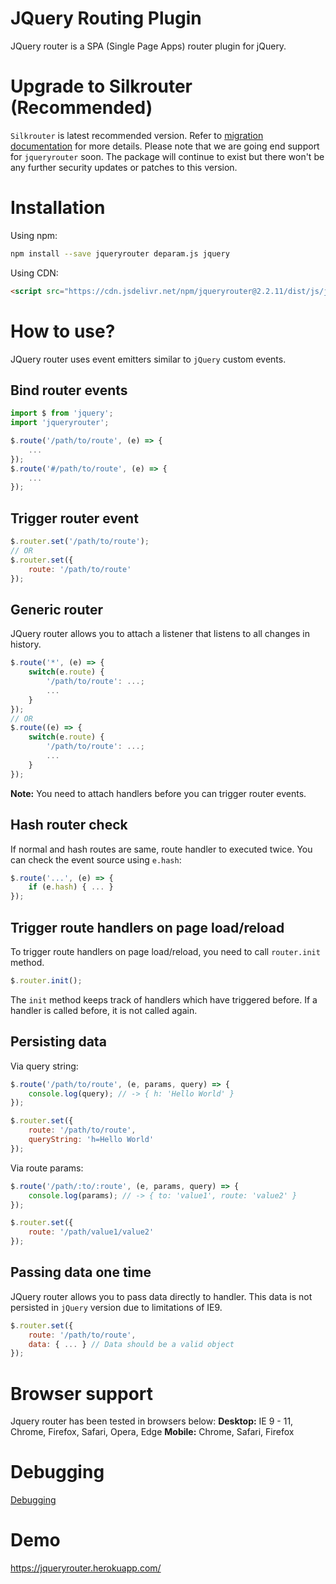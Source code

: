 # JQuery Routing Plugin
JQuery router is a SPA (Single Page Apps) router plugin for jQuery.

# Upgrade to Silkrouter (Recommended)
``Silkrouter`` is latest recommended version. Refer to <a href="https://github.com/scssyworks/silkrouter/blob/feature/ver2/MIGRATION.md">migration documentation</a> for more details. Please note that we are going end support for ``jqueryrouter`` soon. The package will continue to exist but there won't be any further security updates or patches to this version.

# Installation

Using npm:

```sh
npm install --save jqueryrouter deparam.js jquery
```

Using CDN:

```html
<script src="https://cdn.jsdelivr.net/npm/jqueryrouter@2.2.11/dist/js/jquery.router.min.js"></script>
```

# How to use?
JQuery router uses event emitters similar to ``jQuery`` custom events.

## Bind router events

```js
import $ from 'jquery';
import 'jqueryrouter';

$.route('/path/to/route', (e) => {
    ...
});
$.route('#/path/to/route', (e) => {
    ...
});
```

## Trigger router event

```js
$.router.set('/path/to/route');
// OR
$.router.set({
    route: '/path/to/route'
});
```

## Generic router

JQuery router allows you to attach a listener that listens to all changes in history.

```js
$.route('*', (e) => {
    switch(e.route) {
        '/path/to/route': ...;
        ...
    }
});
// OR
$.route((e) => {
    switch(e.route) {
        '/path/to/route': ...;
        ...
    }
});
```

<b>Note:</b> You need to attach handlers before you can trigger router events.

## Hash router check
If normal and hash routes are same, route handler to executed twice. You can check the event source using ``e.hash``:

```js
$.route('...', (e) => {
    if (e.hash) { ... }
});
```

## Trigger route handlers on page load/reload
To trigger route handlers on page load/reload, you need to call ``router.init`` method.

```js
$.router.init();
```

The ``init`` method keeps track of handlers which have triggered before. If a handler is called before, it is not called again.

## Persisting data

Via query string:
```js
$.route('/path/to/route', (e, params, query) => {
    console.log(query); // -> { h: 'Hello World' }
});

$.router.set({
    route: '/path/to/route',
    queryString: 'h=Hello World'
});
```

Via route params:
```js
$.route('/path/:to/:route', (e, params, query) => {
    console.log(params); // -> { to: 'value1', route: 'value2' }
});

$.router.set({
    route: '/path/value1/value2'
});
```

## Passing data one time
JQuery router allows you to pass data directly to handler. This data is not persisted in ``jQuery`` version due to limitations of IE9.

```js
$.router.set({
    route: '/path/to/route',
    data: { ... } // Data should be a valid object
});
```

# Browser support
Jquery router has been tested in browsers below:
<b>Desktop:</b> IE 9 - 11, Chrome, Firefox, Safari, Opera, Edge
<b>Mobile:</b> Chrome, Safari, Firefox

# Debugging
<a href="https://github.com/scssyworks/silkrouter/blob/feature/ver2/DEBUGGING.md">Debugging</a>

# Demo
https://jqueryrouter.herokuapp.com/
